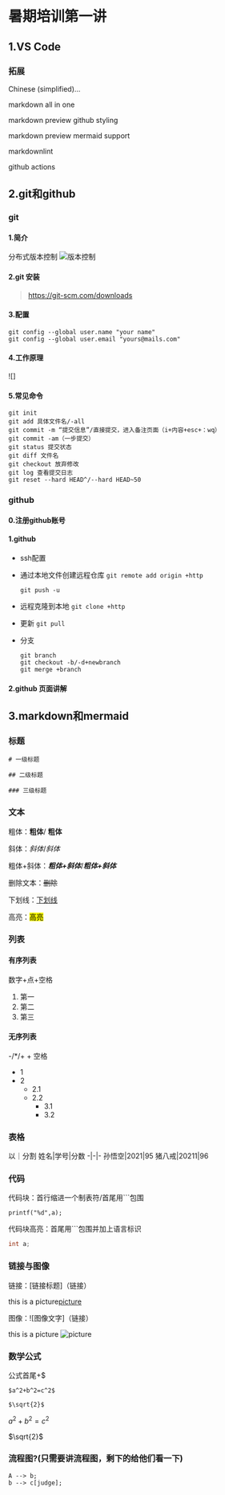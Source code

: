 # 暑期培训第一讲

## 1.VS Code

### 拓展

Chinese (simplified)...

markdown all in one

markdown preview github styling

markdown preview mermaid support

markdownlint

github actions

## 2.git和github

### git

#### 1.简介

分布式版本控制
![版本控制](/版本控制.jpg)

#### 2.git 安装

> https://git-scm.com/downloads

#### 3.配置

```
git config --global user.name "your name"
git config --global user.email "yours@mails.com"
```

#### 4.工作原理

![]
#### 5.常见命令

```
git init
git add 具体文件名/-all
git commit -m “提交信息”/直接提交，进入备注页面（i+内容+esc+：wq）
git commit -am（一步提交）
git status 提交状态
git diff 文件名
git checkout 放弃修改
git log 查看提交日志
git reset --hard HEAD^/--hard HEAD~50
```

### github

#### 0.注册github账号

#### 1.github

- ssh配置
- 通过本地文件创建远程仓库
    ```git remote add origin +http```

   ```git push -u```

- 远程克隆到本地
    ```git clone +http```
- 更新
    ```git pull```
- 分支
    ```
    git branch
    git checkout -b/-d+newbranch
    git merge +branch
    ```

#### 2.github 页面讲解

## 3.markdown和mermaid

### 标题

```
# 一级标题

## 二级标题

### 三级标题

```

### 文本

粗体：**粗体**/ __粗体__

斜体：*斜体*/_斜体_

粗体+斜体：***粗体+斜体***/___粗体+斜体___

删除文本：~~删除~~

下划线：<u>下划线</u>

高亮：<mark>高亮</mark>

### 列表

#### 有序列表

数字+点+空格

1. 第一
2. 第二
3. 第三

#### 无序列表

-/*/+ + 空格

- 1
- 2
  + 2.1
  + 2.2
    * 3.1
    * 3.2

### 表格

以｜分割
姓名|学号|分数
-|-|-
孙悟空|2021|95
猪八戒|20211|96

### 代码

代码块：首行缩进一个制表符/首尾用```包围

    printf("%d",a);

代码块高亮：首尾用```包围并加上语言标识

```C
int a;
```

### 链接与图像

链接：[链接标题]（链接）

this is a picture[picture](https://i2.hdslb.com/bfs/archive/7cb3fa5b5caf5622395176dd10d9ee8b64757284.jpg)

图像：![图像文字]（链接）

this is a picture ![picture](/picture.png)

### 数学公式

公式首尾+$

```
$a^2+b^2=c^2$

$\sqrt{2}$
```

$a^2+b^2=c^2$

$\sqrt{2}$

### 流程图?(只需要讲流程图，剩下的给他们看一下)

```graph TD;
A --> b;
b --> c[judge];


